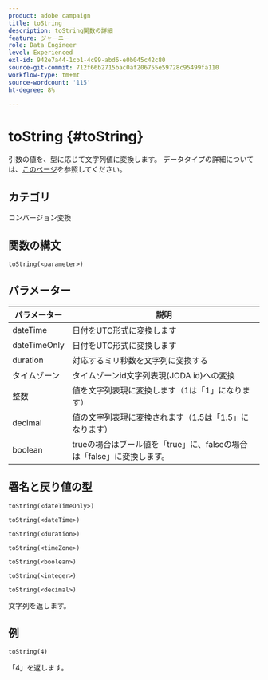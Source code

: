```yaml
---
product: adobe campaign
title: toString
description: toString関数の詳細
feature: ジャーニー
role: Data Engineer
level: Experienced
exl-id: 942e7a44-1cb1-4c99-abd6-e0b045c42c80
source-git-commit: 712f66b2715bac0af206755e59728c95499fa110
workflow-type: tm+mt
source-wordcount: '115'
ht-degree: 8%

---
```


# toString {#toString}

引数の値を、型に応じて文字列値に変換します。 データタイプの詳細については、[このページ](../expression/data-types.md)を参照してください。

## カテゴリ

コンバージョン変換

## 関数の構文

`toString(<parameter>)`

## パラメーター

| パラメーター | 説明 |
|--- |--- |
| dateTime | 日付をUTC形式に変換します |
| dateTimeOnly | 日付をUTC形式に変換します |
| duration | 対応するミリ秒数を文字列に変換する |
| タイムゾーン | タイムゾーンid文字列表現(JODA id)への変換 |
| 整数 | 値を文字列表現に変換します（1は「1」になります） |
| decimal | 値の文字列表現に変換されます（1.5は「1.5」になります） |
| boolean | trueの場合はブール値を「true」に、falseの場合は「false」に変換します。 |

## 署名と戻り値の型

`toString(<dateTimeOnly>)`

`toString(<dateTime>)`

`toString(<duration>)`

`toString(<timeZone>)`

`toString(<boolean>)`

`toString(<integer>)`

`toString(<decimal>)`

文字列を返します。

## 例

`toString(4)`

「4」を返します。
